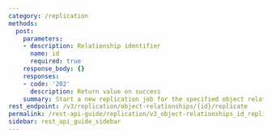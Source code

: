 ```yaml
---
category: /replication
methods:
  post:
    parameters:
    - description: Relationship identifier
      name: id
      required: true
    response_body: {}
    responses:
    - code: '202'
      description: Return value on success
    summary: Start a new replication job for the specified object relationship
rest_endpoint: /v3/replication/object-relationships/{id}/replicate
permalink: /rest-api-guide/replication/v3_object-relationships_id_replicate.html
sidebar: rest_api_guide_sidebar
---
```

